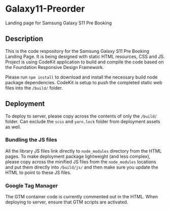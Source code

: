 # Galaxy11-Preorder
Landing page for Samsung Galaxy S11 Pre Booking

## Description
This is the code respository for the Samsung Galaxy S11 Pre Booking Landing Page. It is being designed with static HTML resources, CSS and JS. Project is using CodeKit application to build and compile the code based on the Foundation Responsive Design Framework.

Please run `npm install` to download and install the necessary build node package dependencies. CodeKit is setup to push the completed static web files into the `/build/` folder.

## Deployment
To deploy to server, please copy across the contents of only the `/build/` folder. Can exclude the `scss` and `yarn.lock` folder from deployment assets as well.

### Bundling the JS files
All the library JS files link directly to `node_modules` directory from the HTML pages. To make deployment package lightweight (and less complex), please copy across the minified JS files from the `node_modules` locations and put them directly into `/build/js/` and then make sure you update the HTML to point to these JS files.

### Google Tag Manager
The GTM container code is currently commented out in the HTML. When deploying to server, ensure that GTM scripts are activated.